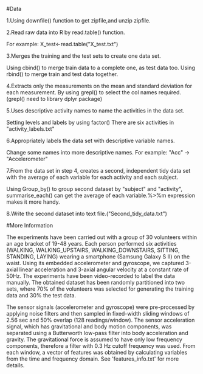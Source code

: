 #Data

1.Using downfile() function to get zipfile,and unzip zipfile.

2.Read raw data into R by read.table() function.

For example: X_test<-read.table("X_test.txt")

3.Merges the training and the test sets to create one data set.

Using cbind() to merge train data to a complete one,
as test data too. Using rbind() to merge train and test data together.

4.Extracts only the measurements on the mean and standard deviation for each measurement. By using grepl() to
select the col names required.(grepl() need to library dplyr package) 

5.Uses descriptive activity names to name the activities in the data set.

Setting levels and labels by using factor()
There are six activities in "activity_labels.txt"

6.Appropriately labels the data set with descriptive variable names.

Change some names into more descriptive names. For example: "Acc" -> "Accelerometer"

7.From the data set in step 4, creates a second,
independent tidy data set with the average of each variable for each activity and each subject.

Using Group_by() to group second dataset by "subject" and "activity", summarise_each() can get the 
average of each variable.%>%m expression makes it more handy.

8.Write the second dataset into text file.("Second_tidy_data.txt")

#More Information

The experiments have been carried out with a group of 30 volunteers within an age bracket of 19-48 years. Each person performed six activities (WALKING, WALKING_UPSTAIRS, WALKING_DOWNSTAIRS, SITTING, STANDING, LAYING) wearing a smartphone (Samsung Galaxy S II) on the waist. Using its embedded accelerometer and gyroscope, we captured 3-axial linear acceleration and 3-axial angular velocity at a constant rate of 50Hz. The experiments have been video-recorded to label the data manually. The obtained dataset has been randomly partitioned into two sets, where 70% of the volunteers was selected for generating the training data and 30% the test data. 

The sensor signals (accelerometer and gyroscope) were pre-processed by applying noise filters and then sampled in fixed-width sliding windows of 2.56 sec and 50% overlap (128 readings/window). The sensor acceleration signal, which has gravitational and body motion components, was separated using a Butterworth low-pass filter into body acceleration and gravity. The gravitational force is assumed to have only low frequency components, therefore a filter with 0.3 Hz cutoff frequency was used. From each window, a vector of features was obtained by calculating variables from the time and frequency domain. See 'features_info.txt' for more details. 
